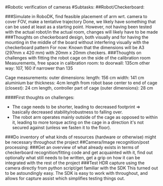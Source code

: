 #Robotic verification of cameras
#Subtasks:
##Robot/Checkerboard:

###Simulate in RoboDK, find feasible placement of arm wrt. camera to cover FOV, make a tentative trajectory
Done, we likely have something that can be used at least as a starting point. However, not having been tested with the actual robot/in the actual room, changes will likely have to be made
###Thoughts on checkerboard design, both visually and for having the mounting in the middle of the board without interfering visually with the checkerboard pattern
For now: Known that the dimensions will be A3 (297mm x 420 mm) with 20mm x 20mm checkers.
###Thoughts on challenges with fitting the robot cage on the side of the calibration room
Measurements, free space in calibration room:
to doorwall: 135cm
other way: 107, 160 if narrower than 135

Cage measurements:
outer dimensions:
length: 156 cm
width: 141 cm
aluminium bar thickness: 4cm
length from robot base center to end of cage (closest): 24 cm
length, controller part of cage (outer dimensions): 28 cm

####First thoughts on challenges:
- The cage needs to be shorter, leading to decreased footprint => basically decreased stability/robustness to falling over.
- The robot arm operates mainly outside of the cage as opposed to within it, leading to more torque acting on the cage in a direction it's not secured against (unless we fasten it to the floor).


###Do inventory of what kinds of resources (hardware or otherwise) might be necessary throughout the project
##Camera/Image recognition/post processing:
###Get an overview of what already exists in terms of checkerboard recognition/fitting code and get acquainted with it, find out optionally what still needs to be written, get a grip on how it can be integrated with the rest of the project
###Test HDR capture using the camera directly from python script/get familiar with the SDK
This turned out to be astoundingly easy. The SDK is easy to work with throughout, and allows for capture assist which simplifies testing things out.

